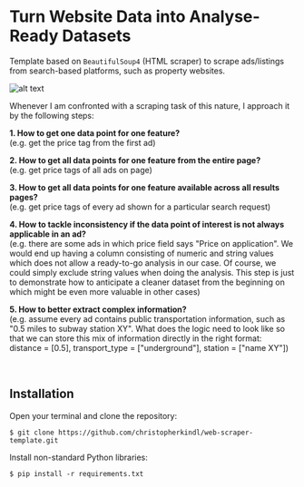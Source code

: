 # Turn Website Data into Analyse-Ready Datasets

Template based on `BeautifulSoup4` (HTML scraper) to scrape ads/listings from search-based platforms, such as property websites. 

![alt text](https://github.com/christopherkindl/web-scraper-template/blob/main/00_images/framework.png)

Whenever I am confronted with a scraping task of this nature, I approach it by the following steps:

**1. How to get one data point for one feature?**  
(e.g. get the price tag from the first ad)

**2. How to get all data points for one feature from the entire page?**  
(e.g. get price tags of all ads on page)

**3. How to get all data points for one feature available across all results pages?**  
(e.g. get price tags of every ad shown for a particular search request)

**4. How to tackle inconsistency if the data point of interest is not always applicable in an ad?**  
(e.g. there are some ads in which price field says "Price on application". We would end up having a column consisting of numeric and string values which does not allow a ready-to-go analysis in our case. Of course, we could simply exclude string values when doing the analysis. This step is just to demonstrate how to anticipate a cleaner dataset from the beginning on which might be even more valuable in other cases)

**5. How to better extract complex information?**  
(e.g. assume every ad contains public transportation information, such as "0.5 miles to subway station XY". What does the logic need to look like so that we can store this mix of information directly in the right format: distance = [0.5], transport_type = ["underground"], station = ["name XY"])

&nbsp;

## Installation

Open your terminal and clone the repository:

```Shell
$ git clone https://github.com/christopherkindl/web-scraper-template.git
```

Install non-standard Python libraries:

```Shell
$ pip install -r requirements.txt
```
